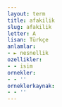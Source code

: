 ```yaml
---
layout: term
title: afakilik
slug: afakilik
letter: A
lisan: Türkçe
anlamlar:
- ► nesnellik
ozellikler:
- - isim
ornekler:
- - ''
orneklerkaynak:
- - ''
---
```

